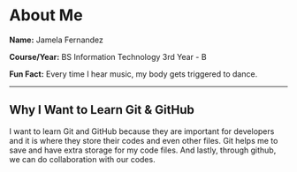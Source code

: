 
# About Me

**Name:** Jamela Fernandez

**Course/Year:** BS Information Technology 3rd Year - B

**Fun Fact:** Every time I hear music, my body gets triggered to dance.

---

## Why I Want to Learn Git & GitHub

I want to learn Git and GitHub because they are important for developers and it is where they store their codes and even other files. Git helps me to save and have extra storage for my code files. And lastly, through github, we can do collaboration with our codes.
